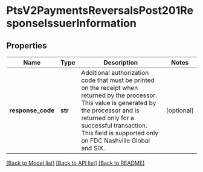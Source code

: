 # PtsV2PaymentsReversalsPost201ResponseIssuerInformation

## Properties
Name | Type | Description | Notes
------------ | ------------- | ------------- | -------------
**response_code** | **str** | Additional authorization code that must be printed on the receipt when returned by the processor.  This value is generated by the processor and is returned only for a successful transaction.  This field is supported only on FDC Nashville Global and SIX.  | [optional] 

[[Back to Model list]](../README.md#documentation-for-models) [[Back to API list]](../README.md#documentation-for-api-endpoints) [[Back to README]](../README.md)



